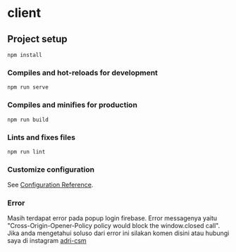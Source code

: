 # client

## Project setup

```
npm install
```

### Compiles and hot-reloads for development

```
npm run serve
```

### Compiles and minifies for production

```
npm run build
```

### Lints and fixes files

```
npm run lint
```

### Customize configuration

See [Configuration Reference](https://cli.vuejs.org/config/).

### Error

Masih terdapat error pada popup login firebase. Error messagenya yaitu "Cross-Origin-Opener-Policy policy would block the window.closed call". Jika anda mengetahui soluso dari error ini silakan komen disini atau hubungi saya di instagram [adri-csm](https://www.instagram.com/adri_csm/)
